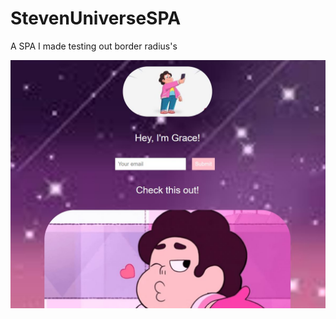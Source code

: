 # StevenUniverseSPA

A SPA I made testing out border radius's

<img src="https://github.com/Xxyumi-hub/StevenUniverseSPA/blob/main/SUpagesnapshot.JPG" alt="a screenshot of the steven universe page">
